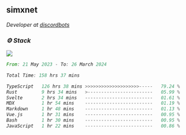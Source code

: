 <h2>simxnet</h2>
<p><em>Developer at <a href="https://github.com/dbotslist">discordbots</a></p>

### ⚙️ Stack
![](https://skillicons.dev/icons?i=git,docker,js,ts,cloudflare,css,deno,express,cpp,rust,arduino,graphql,html,nestjs,react,apollo,bash,lua,nextjs,nodejs,ps,powershell,neovim,postgres,tailwind,prisma)

<!--START_SECTION:waka-->

```rust
From: 21 May 2023 - To: 26 March 2024

Total Time: 158 hrs 37 mins

TypeScript   126 hrs 38 mins >>>>>>>>>>>>>>>>>>>>-----   79.24 %
Rust         9 hrs 34 mins   >------------------------   05.99 %
Svelte       2 hrs 34 mins   -------------------------   01.61 %
MDX          1 hr 54 mins    -------------------------   01.19 %
Markdown     1 hr 48 mins    -------------------------   01.13 %
Vue.js       1 hr 31 mins    -------------------------   00.95 %
Bash         1 hr 30 mins    -------------------------   00.95 %
JavaScript   1 hr 22 mins    -------------------------   00.86 %
```

<!--END_SECTION:waka-->


<!--
<p align="center">
     <a href="https://discord.gg/HhybNhchcC"><img src="https://invidget.switchblade.xyz/sejc7TnX6N" align="center" ><a>
</p> 
-->
